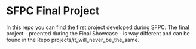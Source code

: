 # SFPC Final Project

In this repo you can find the first project developed during SFPC.
The final project - preented during the Final Showcase - is way different and can be found in the Repo projects/it_will_never_be_the_same.
